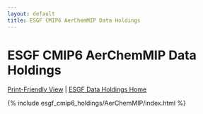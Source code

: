 ```yaml
---
layout: default
title: ESGF CMIP6 AerChemMIP Data Holdings
---
```


# ESGF CMIP6 AerChemMIP Data Holdings

[Print-Friendly View](print_view.html)  \|  [ESGF Data Holdings Home](../)

{% include esgf_cmip6_holdings/AerChemMIP/index.html %}
